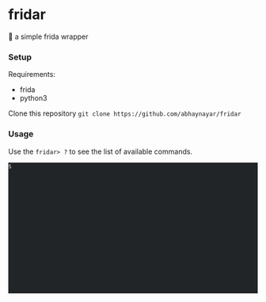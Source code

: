 # fridar

👾 a simple frida wrapper

### Setup

Requirements:

- frida
- python3

Clone this repository `git clone https://github.com/abhaynayar/fridar`

### Usage

Use the `fridar> ?` to see the list of available commands.

![](demo.gif)



